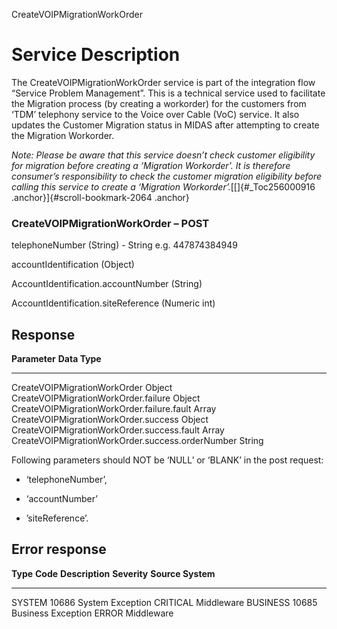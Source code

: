 CreateVOIPMigrationWorkOrder

Service Description
===================

The CreateVOIPMigrationWorkOrder service is part of the integration flow
“Service Problem Management”. This is a technical service used to
facilitate the Migration process (by creating a workorder) for the
customers from ‘TDM’ telephony service to the Voice over Cable (VoC)
service. It also updates the Customer Migration status in MIDAS after
attempting to create the Migration Workorder.

*Note: Please be aware that this service doesn’t check customer
eligibility for migration before creating a ‘Migration Workorder’. It is
therefore consumer’s responsibility to check the customer migration
eligibility before calling this service to create a ‘Migration
Workorder’.*[[]{#_Toc256000916 .anchor}]{#scroll-bookmark-2064 .anchor}

### CreateVOIPMigrationWorkOrder – POST


  telephoneNumber        (String) -     String e.g. 447874384949
  
  accountIdentification       (Object)  
  
  AccountIdentification.accountNumber   (String)  
  
  AccountIdentification.siteReference   (Numeric int)

Response
--------

  **Parameter**                                      **Data Type**
  -------------------------------------------------- ---------------
  CreateVOIPMigrationWorkOrder                       Object
  CreateVOIPMigrationWorkOrder.failure               Object
  CreateVOIPMigrationWorkOrder.failure.fault         Array
  CreateVOIPMigrationWorkOrder.success               Object
  CreateVOIPMigrationWorkOrder.success.fault         Array
  CreateVOIPMigrationWorkOrder.success.orderNumber   String

Following parameters should NOT be ‘NULL’ or ‘BLANK’ in the post
request:

-   ‘telephoneNumber’,

-   ‘accountNumber’

-   ’siteReference’.

Error response
--------------

  **Type**   **Code**   **Description**      **Severity**   **Source System**
  ---------- ---------- -------------------- -------------- -------------------
  SYSTEM     10686      System Exception     CRITICAL       Middleware
  BUSINESS   10685      Business Exception   ERROR          Middleware
